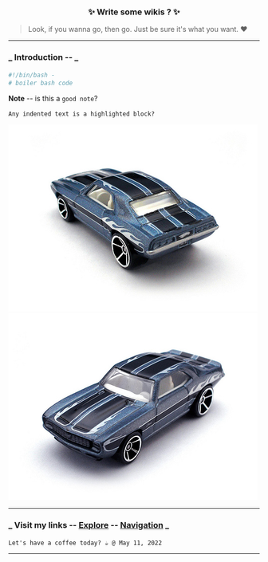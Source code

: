 <h3 align="center"> ✨ Write some wikis ?  ✨ </h3>

> Look, if you wanna go, then go. Just be sure it's what you want. ❤️

<hr>

### _ Introduction -- _

```bash
#!/bin/bash -
# boiler bash code
```

**Note** -- is this a `good note`?

    Any indented text is a highlighted block?
    
![car1](img/mini_blue_1.jpg)
![car2](img/mini_blue_2.jpg)

<hr>

### _ Visit my links --  [Explore](https://github.com/greenwayRocks/vim-wiki/blob/main/explore.md) -- [Navigation](navigation.md) _

    Let's have a coffee today? ☕️ @ May 11, 2022
<hr>
